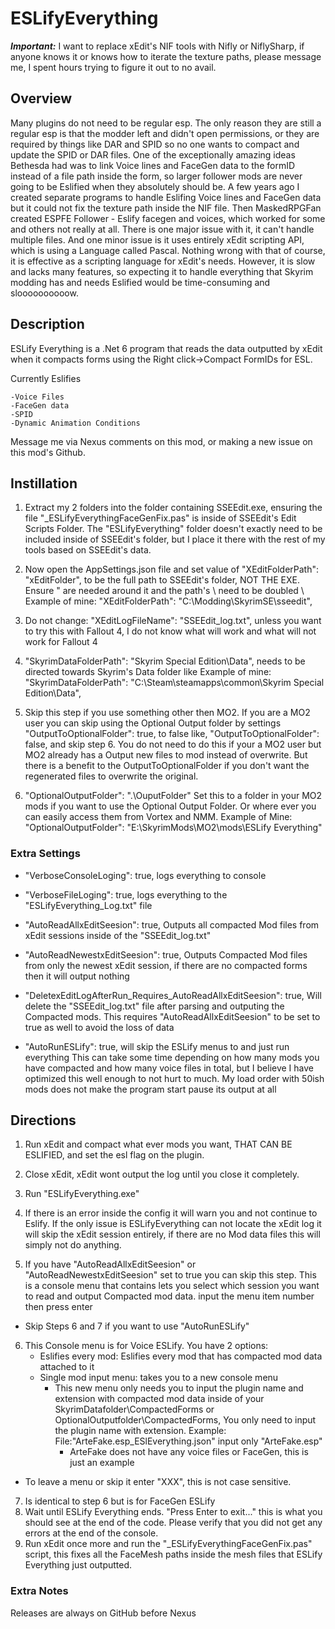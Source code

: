 # ESLifyEverything

**_Important:_** I want to replace xEdit's NIF tools with Nifly or NiflySharp, if anyone knows it or knows how to iterate the texture paths, please message me, I spent hours trying to figure it out to no avail.

## Overview

Many plugins do not need to be regular esp. The only reason they are still a regular esp is that the modder left and didn't open permissions, or they are required by things like DAR and SPID so no one wants to compact and update the SPID or DAR files. One of the exceptionally amazing ideas Bethesda had was to link Voice lines and FaceGen data to the formID instead of a file path inside the form, so larger follower mods are never going to be Eslified when they absolutely should be. A few years ago I created separate programs to handle Eslifing Voice lines and FaceGen data but it could not fix the texture path inside the NIF file. Then MaskedRPGFan created ESPFE Follower - Eslify facegen and voices, which worked for some and others not really at all. There is one major issue with it, it can't handle multiple files. And one minor issue is it uses entirely xEdit scripting API, which is using a Language called Pascal. Nothing wrong with that of course, it is effective as a scripting language for xEdit's needs. However, it is slow and lacks many features, so expecting it to handle everything that Skyrim modding has and needs Eslified would be time-consuming and sloooooooooow.

## Description

ESLify Everything is a .Net 6 program that reads the data outputted by xEdit when it compacts forms using the Right click->Compact FormIDs for ESL. 

Currently Eslifies

    -Voice Files
    -FaceGen data
    -SPID
    -Dynamic Animation Conditions

Message me via Nexus comments on this mod, or making a new issue on this mod's Github.

## Instillation

1. Extract my 2 folders into the folder containing SSEEdit.exe, ensuring the file "_ESLifyEverythingFaceGenFix.pas" is inside of SSEEdit's Edit Scripts Folder.
The "ESLifyEverything" folder doesn't exactly need to be included inside of SSEEdit's folder, but I place it there with the rest of my tools based on SSEEdit's data.

2. Now open the AppSettings.json file and set value of "XEditFolderPath": "xEditFolder", to be the full path to SSEEdit's folder, NOT THE EXE. Ensure " are needed around it and the path's \ need to be doubled \\
Example of mine: "XEditFolderPath": "C:\\Modding\\SkyrimSE\\sseedit",

3. Do not change: "XEditLogFileName": "SSEEdit_log.txt", unless you want to try this with Fallout 4, I do not know what will work and what will not work for Fallout 4

4. "SkyrimDataFolderPath": "Skyrim Special Edition\\Data", needs to be directed towards Skyrim's Data folder like
Example of mine: "SkyrimDataFolderPath": "C:\\Steam\\steamapps\\common\\Skyrim Special Edition\\Data",

5. Skip this step if you use something other then MO2. If you are a MO2 user you can skip using the Optional Output folder by settings "OutputToOptionalFolder": true, to false like, "OutputToOptionalFolder": false, and skip step 6. You do not need to do this if your a MO2 user but MO2 already has a Output new files to mod instead of overwrite.
But there is a benefit to the OutputToOptionalFolder if you don't want the regenerated files to overwrite the original.

6. "OptionalOutputFolder": ".\\OuputFolder" Set this to a folder in your MO2 mods if you want to use the Optional Output Folder. Or where ever you can easily access them from Vortex and NMM.
Example of Mine: "OptionalOutputFolder": "E:\\SkyrimMods\\MO2\\mods\\ESLify Everything"

### Extra Settings

- "VerboseConsoleLoging": true,                                       logs everything to console

- "VerboseFileLoging": true,                                          logs everything to the "ESLifyEverything_Log.txt" file

- "AutoReadAllxEditSeesion": true,                                    Outputs all compacted Mod files from xEdit sessions inside of the "SSEEdit_log.txt" 

- "AutoReadNewestxEditSeesion": true,                                 Outputs Compacted Mod files from only the newest xEdit session, if there are no compacted forms then it will output nothing

- "DeletexEditLogAfterRun_Requires_AutoReadAllxEditSeesion": true,    Will delete the "SSEEdit_log.txt" file after parsing and outputing the Compacted mods. This requires "AutoReadAllxEditSeesion" to be set to true as well to avoid the loss of data

- "AutoRunESLify": true,                                              will skip the ESLify menus to and just run everything
This can take some time depending on how many mods you have compacted and how many voice files in total, but I believe I have optimized this well enough to not hurt to much. My load order with 50ish mods does not make the program start pause its output at all

## Directions

1. Run xEdit and compact what ever mods you want, THAT CAN BE ESLIFIED, and set the esl flag on the plugin.

2. Close xEdit, xEdit wont output the log until you close it completely.

3. Run "ESLifyEverything.exe"

4. If there is an error inside the config it will warn you and not continue to Eslify. If the only issue is ESLifyEverything can not locate the xEdit log it will skip the xEdit session entirely, if there are no Mod data files this will simply not do anything. 

5. If you have "AutoReadAllxEditSeesion" or "AutoReadNewestxEditSeesion" set to true you can skip this step. This is a console menu that contains lets you select which session you want to read and output Compacted mod data. input the menu item number then press enter

- Skip Steps 6 and 7 if you want to use "AutoRunESLify"

6. This Console menu is for Voice ESLify. You have 2 options:
   - Eslifies every mod: Eslifies every mod that has compacted mod data attached to it
   - Single mod input menu: takes you to a new console menu 
     - This new menu only needs you to input the plugin name and extension with compacted mod data inside of your SkyrimDatafolder\CompactedForms or OptionalOutputfolder\CompactedForms, You only need to input the plugin name with extension.
Example: File:"ArteFake.esp_ESlEverything.json" input only "ArteFake.esp" 
       - ArteFake does not have any voice files or FaceGen, this is just an example
- To leave a menu or skip it enter "XXX", this is not case sensitive. 

7. Is identical to step 6 but is for FaceGen ESLify
8. Wait until ESLify Everything ends. "Press Enter to exit..." this is what you should see at the end of the code. Please verify that you did not get any errors at the end of the console.
9. Run xEdit once more and run the "_ESLifyEverythingFaceGenFix.pas" script, this fixes all the FaceMesh paths inside the mesh files that ESLify Everything just outputted.


### Extra Notes

Releases are always on GitHub before Nexus
